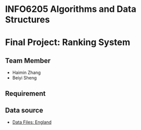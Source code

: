 # INFO6205 Algorithms and Data Structures 
# Final Project: Ranking System
## Team Member
- Haimin Zhang
- Beiyi Sheng
## Requirement
## Data source
- [Data Files: England](http://www.football-data.co.uk/englandm.php)
